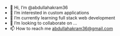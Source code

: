 - 👋 Hi, I’m @abdullahakram36
- 👀 I’m interested in custom applications
- 🌱 I’m currently learning full stack web development
- 💞️ I’m looking to collaborate on ...
- 📫 How to reach me abdullahakram36@gmail.com

<!---
abdullahakram36/abdullahakram36 is a ✨ special ✨ repository because its `README.md` (this file) appears on your GitHub profile.
You can click the Preview link to take a look at your changes.
--->
